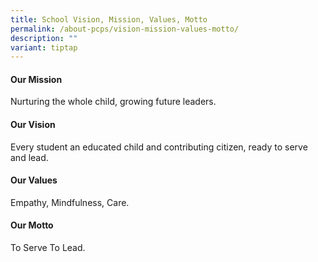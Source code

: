 ```yaml
---
title: School Vision, Mission, Values, Motto
permalink: /about-pcps/vision-mission-values-motto/
description: ""
variant: tiptap
---
```

<h4>Our Mission</h4>
<p>Nurturing the whole child, growing future leaders.</p>
<h4>Our Vision</h4>
<p>Every student an educated child and contributing citizen, ready to serve
and lead.</p>
<h4>Our Values</h4>
<p>Empathy, Mindfulness, Care.</p>
<h4>Our Motto</h4>
<p>To Serve To Lead.</p>